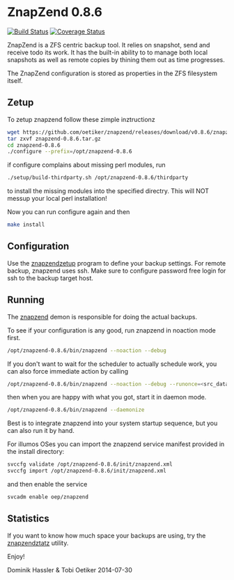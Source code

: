 ZnapZend 0.8.6
==============

[![Build Status](https://travis-ci.org/oetiker/znapzend.svg?branch=master)](https://travis-ci.org/oetiker/znapzend)
[![Coverage Status](https://img.shields.io/coveralls/oetiker/znapzend.svg)](https://coveralls.io/r/oetiker/znapzend?branch=master)

ZnapZend is a ZFS centric backup tool. It relies on snapshot, send and
receive todo its work. It has the built-in ability to to manage both local
snapshots as well as remote copies by thining them out as time progresses.

The ZnapZend configuration is stored as properties in the ZFS filesystem
itself.

Zetup
-----

To zetup znapzend follow these zimple inztructionz

```sh
wget https://github.com/oetiker/znapzend/releases/download/v0.8.6/znapzend-0.8.6.tar.gz
tar zxvf znapzend-0.8.6.tar.gz
cd znapzend-0.8.6
./configure --prefix=/opt/znapzend-0.8.6
```
if configure complains about missing perl modules, run

```sh
./setup/build-thirdparty.sh /opt/znapzend-0.8.6/thirdparty
```

to install the missing modules into the specified directry. This will NOT messup your local perl installation!

Now you can run configure again and then

```sh
make install
```

Configuration
-------------

Use the [znapzendzetup](doc/znapzendzetup.pod) program to define your backup settings. For remote backup, znapzend uses ssh.
Make sure to configure password free login for ssh to the backup target host.

Running
-------

The [znapzend](doc/znapzend.pod) demon is responsible for doing the actual backups. 

To see if your configuration is any good, run znapzend in noaction mode first.

```sh
/opt/znapzend-0.8.6/bin/znapzend --noaction --debug
```

If you don't want to wait for the scheduler to actually schedule work, you can also force immediate action by calling

```sh
/opt/znapzend-0.8.6/bin/znapzend --noaction --debug --runonce=<src_dataset>
``` 

then when you are happy with what you got, start it in daemon mode.

```sh
/opt/znapzend-0.8.6/bin/znapzend --daemonize
```
 
Best is to integrate znapzend into your system startup sequence, but you can also
run it by hand.

For illumos OSes you can import the znapzend service manifest provided in the install directory:

```sh
svccfg validate /opt/znapzend-0.8.6/init/znapzend.xml
svccfg import /opt/znapzend-0.8.6/init/znapzend.xml
```

and then enable the service 

```sh
svcadm enable oep/znapzend
```

Statistics
----------

If you want to know how much space your backups are using, try the [znapzendztatz](doc/znapzendztatz.pod) utility.


Enjoy!

Dominik Hassler & Tobi Oetiker
2014-07-30
